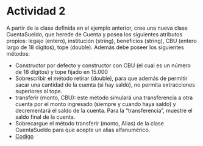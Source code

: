 # Actividad 2
A partir de la clase definida en el ejemplo anterior, cree una nueva clase CuentaSueldo, que 
herede de Cuenta y posea los siguientes atributos propios: legajo (entero), institución 
(string), beneficios (string), CBU (entero largo de 18 dígitos), tope (double). Además debe 
poseer los siguientes métodos:
* Constructor por defecto y constructor con CBU (el cual es un número de 18 dígitos) y 
tope fijado en 15.000
* Sobrescribir el método retirar (double), para que además de permitir sacar una cantidad 
de la cuenta (si hay saldo), no permita extracciones superiores al tope.
* transferir (monto, CBU): este método simulará una transferencia a otra cuenta por el 
monto ingresado (siempre y cuando haya saldo) y decrementará el saldo de la cuenta. 
Para la “transferencia”, muestre el saldo final de la cuenta.
* Sobrecargue el método transferir (monto, Alias) de la clase CuentaSueldo para que acepte 
un alias alfanumérico.
* [Codigo](TP1-POO/src/main/java/actividad2/CuentaSueldo.java)

